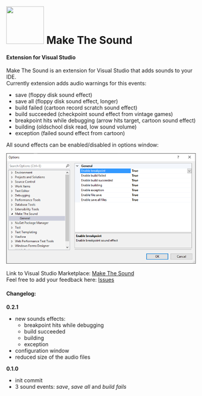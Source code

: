 # <img src="https://raw.githubusercontent.com/djfoxer/VisualStudioMakeTheSound/master/djfoxer.VisualStudio.MakeTheSound/Resources/MakeTheSound.ico" width="100" height="100" /> Make The Sound
#### Extension for Visual Studio

Make The Sound is an extension for Visual Studio that adds sounds to your IDE.  
Currently extension adds audio warnings for this events:
- save (floppy disk sound effect)
- save all (floppy disk sound effect, longer)
- build failed (cartoon record scratch sound effect)
- build succeeded (checkpoint sound effect from vintage games)
- breakpoint hits while debugging (arrow hits target, cartoon sound effect)
- building (oldschool disk read, low sound volume)
- exception (failed sound effect from cartoon)

All sound effects can be enabled/disabled in options window:  

<img src="https://raw.githubusercontent.com/djfoxer/VisualStudioMakeTheSound/master/Images/optionsDialog.PNG" />

Link to Visual Studio Marketplace: [Make The Sound](https://marketplace.visualstudio.com/items?itemName=djfoxer.MakeTheSound)  
Feel free to add your feedback here: [Issues](https://github.com/djfoxer/VisualStudioMakeTheSound/issues)

#### Changelog:

**0.2.1**
- new sounds effects:
  * breakpoint hits while debugging
  * build succeeded
  * building
  * exception
- configuration window
- reduced size of the audio files

**0.1.0**
- init commit
- 3 sound events: *save*, *save all* and *build fails*

